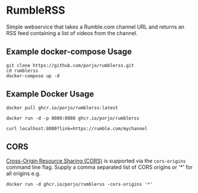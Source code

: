 # RumbleRSS

Simple webservice that takes a Rumble.com channel URL and returns an RSS feed containing a list of videos from the channel.

## Example docker-compose Usage
```
git clone https://github.com/porjo/rumblerss.git
cd rumblerss
docker-compose up -d
```

## Example Docker Usage

```
docker pull ghcr.io/porjo/rumblerss:latest

docker run -d -p 8080:8080 ghcr.io/porjo/rumblerss

curl localhost:8080?link=https://rumble.com/mychannel
```

## CORS

[Cross-Origin Resource Sharing (CORS)](https://developer.mozilla.org/en-US/docs/Web/HTTP/CORS)  is supported via the `cors-origins` command line flag. Supply a comma separated list of CORS origins or '*' for all origins e.g.
```
docker run -d ghcr.io/porjo/rumblerss -cors-origins '*'
```
